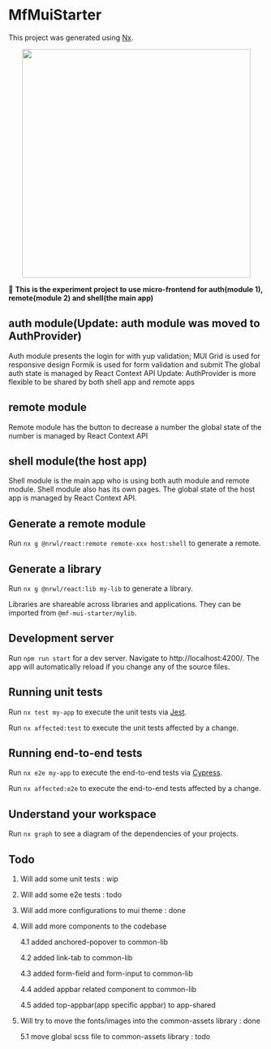 # MfMuiStarter

This project was generated using [Nx](https://nx.dev).

<p style="text-align: center;"><img src="https://raw.githubusercontent.com/nrwl/nx/master/images/nx-logo.png" width="450"></p>

🔎 **This is the experiment project to use micro-frontend for auth(module 1), remote(module 2) and shell(the main app)**

## auth module(Update: auth module was moved to AuthProvider)

Auth module presents the login for with yup validation;
MUI Grid is used for responsive design
Formik is used for form validation and submit
The global auth state is managed by React Context API
Update: AuthProvider is more flexible to be shared by both shell app and remote apps

## remote module

Remote module has the button to decrease a number
the global state of the number is managed by React Context API

## shell module(the host app)

Shell module is the main app who is using both auth module and remote module.
Shell module also has its own pages.
The global state of the host app is managed by React Context API.

## Generate a remote module

Run `nx g @nrwl/react:remote remote-xxx host:shell` to generate a remote.

## Generate a library

Run `nx g @nrwl/react:lib my-lib` to generate a library.

Libraries are shareable across libraries and applications. They can be imported from `@mf-mui-starter/mylib`.

## Development server

Run `npm run start` for a dev server. Navigate to http://localhost:4200/. The app will automatically reload if you change any of the source files.

## Running unit tests

Run `nx test my-app` to execute the unit tests via [Jest](https://jestjs.io).

Run `nx affected:test` to execute the unit tests affected by a change.

## Running end-to-end tests

Run `nx e2e my-app` to execute the end-to-end tests via [Cypress](https://www.cypress.io).

Run `nx affected:e2e` to execute the end-to-end tests affected by a change.

## Understand your workspace

Run `nx graph` to see a diagram of the dependencies of your projects.

## Todo

1. Will add some unit tests : wip

2. Will add some e2e tests : todo

3. Will add more configurations to mui theme : done

4. Will add more components to the codebase

   4.1 added anchored-popover to common-lib

   4.2 added link-tab to common-lib

   4.3 added form-field and form-input to common-lib

   4.4 added appbar related component to common-lib

   4.5 added top-appbar(app specific appbar) to app-shared

5. Will try to move the fonts/images into the common-assets library : done

   5.1 move global scss file to common-assets library : todo
